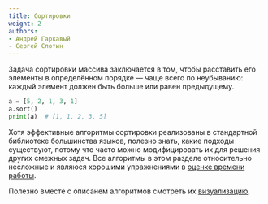 ```yaml
---
title: Сортировки
weight: 2
authors:
- Андрей Гаркавый
- Сергей Слотин
---
```




Задача сортировки массива заключается в том, чтобы расставить его элементы в определённом порядке — чаще всего по неубыванию: каждый элемент должен быть больше или равен предыдущему.

```python
a = [5, 2, 1, 3, 1]
a.sort()
print(a)  # [1, 1, 2, 3, 5]
```

Хотя эффективные алгоритмы сортировки реализованы в стандартной библиотеке большинства языков, полезно знать, какие подходы существуют, потому что часто можно модифицировать их для решения других смежных задач. Все алгоритмы в этом разделе относительно несложные и являюся хорошими упражнениями в [оценке времени работы](../complexity).

Полезно вместе с описанем алгоритмов смотреть их [визуализацию](https://visualgo.net/nl/sorting).
